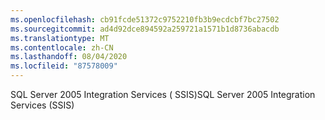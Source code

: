 ```yaml
---
ms.openlocfilehash: cb91fcde51372c9752210fb3b9ecdcbf7bc27502
ms.sourcegitcommit: ad4d92dce894592a259721a1571b1d8736abacdb
ms.translationtype: MT
ms.contentlocale: zh-CN
ms.lasthandoff: 08/04/2020
ms.locfileid: "87578009"
---
```

<span data-ttu-id="9f1e9-101">SQL Server 2005 Integration Services \( SSIS\)</span><span class="sxs-lookup"><span data-stu-id="9f1e9-101">SQL Server 2005 Integration Services \(SSIS\)</span></span>
